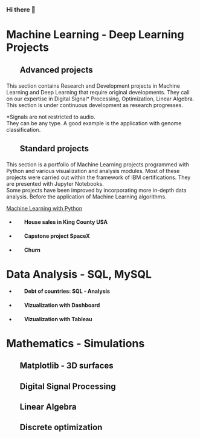 ### Hi there 👋

# **Machine Learning - Deep Learning Projects**

##  <ul> **Advanced projects** </ul>

This section contains Research and Development projects in Machine Learning and Deep Learning that require original developments. They call on our expertise in Digital Signal* Processing, Optimization, Linear Algebra. <br>
This section is under continuous development as research progresses. <br> 

*Signals are not restricted to audio. <br>
They can be any type. A good example is the application with genome classification.
 



##  <ul> **Standard projects** </ul>

This section is a portfolio of Machine Learning projects programmed with Python and various visualization and analysis modules. Most of these projects were carried out within the framework of IBM certifications. They are presented with Jupyter Notebooks. <br>
  Some projects have been improved by incorporating more in-depth data analysis. Before the application of Machine Learning algorithms.

  [Machine Learning with Python](https://github.com/DrStef/Machine_Learning_with_Python-IBM/blob/main/README.md)


- #### <ul> **House sales in King County USA**  </ul> 

 
   
- #### <ul> **Capstone project SpaceX**   </ul>  
   
- #### <ul> **Churn**  </ul>


# **Data Analysis - SQL, MySQL**

- #### <ul> **Debt of countries: SQL - Analysis**  </ul>

- #### <ul> **Vizualization with Dashboard** </ul>

- #### <ul> **Vizualization with Tableau** </ul>
 
 

# **Mathematics - Simulations**

## <ul> **Matplotlib - 3D surfaces**   </ul>  
## <ul> **Digital Signal Processing**   </ul>  
## <ul> **Linear Algebra**   </ul>   
## <ul> **Discrete optimization**   </ul>   













<!--
**DrStef/DrStef** is a ✨ _special_ ✨ repository because its `README.md` (this file) appears on your GitHub profile.

Here are some ideas to get you started:

- 🔭 I’m currently working on ...
- 🌱 I’m currently learning ...
- 👯 I’m looking to collaborate on ...
- 🤔 I’m looking for help with ...
- 💬 Ask me about ...
- 📫 How to reach me: ...
- 😄 Pronouns: ...
- ⚡ Fun fact: ...
-->
